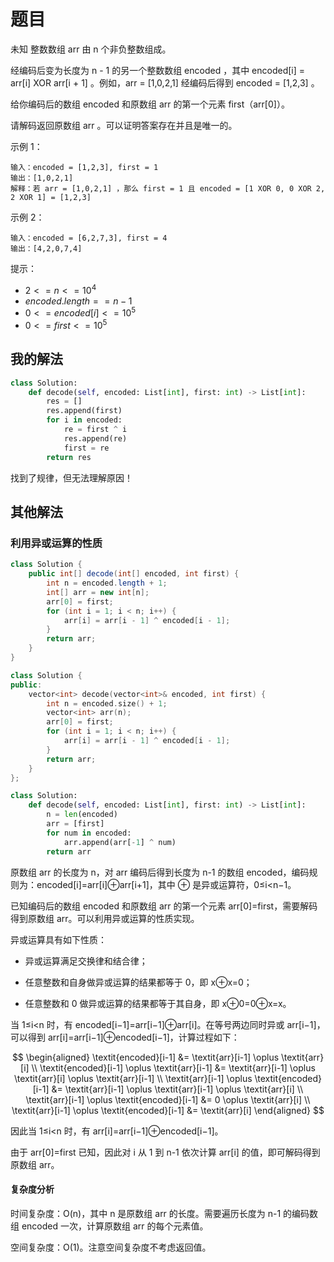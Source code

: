 # 题目

未知 整数数组 arr 由 n 个非负整数组成。

经编码后变为长度为 n - 1 的另一个整数数组 encoded ，其中 encoded[i] = arr[i] XOR arr[i + 1] 。例如，arr = [1,0,2,1] 经编码后得到 encoded = [1,2,3] 。

给你编码后的数组 encoded 和原数组 arr 的第一个元素 first（arr[0]）。

请解码返回原数组 arr 。可以证明答案存在并且是唯一的。

示例 1：

```
输入：encoded = [1,2,3], first = 1
输出：[1,0,2,1]
解释：若 arr = [1,0,2,1] ，那么 first = 1 且 encoded = [1 XOR 0, 0 XOR 2, 2 XOR 1] = [1,2,3]
```

示例 2：

```
输入：encoded = [6,2,7,3], first = 4
输出：[4,2,0,7,4]
```


提示：

- $2 <= n <= 10^4$
- $encoded.length == n - 1$
- $0 <= encoded[i] <= 10^5$
- $0 <= first <= 10^5$

## 我的解法

```python
class Solution:
    def decode(self, encoded: List[int], first: int) -> List[int]:
        res = []
        res.append(first)
        for i in encoded:
            re = first ^ i
            res.append(re)
            first = re
        return res
```

找到了规律，但无法理解原因！

## 其他解法

### 利用异或运算的性质

```java
class Solution {
    public int[] decode(int[] encoded, int first) {
        int n = encoded.length + 1;
        int[] arr = new int[n];
        arr[0] = first;
        for (int i = 1; i < n; i++) {
            arr[i] = arr[i - 1] ^ encoded[i - 1];
        }
        return arr;
    }
}
```

```c++
class Solution {
public:
    vector<int> decode(vector<int>& encoded, int first) {
        int n = encoded.size() + 1;
        vector<int> arr(n);
        arr[0] = first;
        for (int i = 1; i < n; i++) {
            arr[i] = arr[i - 1] ^ encoded[i - 1];
        }
        return arr;
    }
};
```

```python
class Solution:
    def decode(self, encoded: List[int], first: int) -> List[int]:
        n = len(encoded)
        arr = [first]
        for num in encoded:
            arr.append(arr[-1] ^ num)
        return arr
```

原数组 arr 的长度为 n，对 arr 编码后得到长度为 n-1 的数组 encoded，编码规则为：encoded[i]=arr[i]⊕arr[i+1]，其中 ⊕ 是异或运算符，0≤i<n−1。

已知编码后的数组 encoded 和原数组 arr 的第一个元素 arr[0]=first，需要解码得到原数组 arr。可以利用异或运算的性质实现。

异或运算具有如下性质：

- 异或运算满足交换律和结合律；

- 任意整数和自身做异或运算的结果都等于 0，即 x⊕x=0；

- 任意整数和 0 做异或运算的结果都等于其自身，即 x⊕0=0⊕x=x。


当 1≤i<n 时，有 encoded[i−1]=arr[i−1]⊕arr[i]。在等号两边同时异或 arr[i−1]，可以得到 arr[i]=arr[i−1]⊕encoded[i−1]，计算过程如下：

$$
\begin{aligned} \textit{encoded}[i-1] &= \textit{arr}[i-1] \oplus \textit{arr}[i] \\ \textit{encoded}[i-1] \oplus \textit{arr}[i-1] &= \textit{arr}[i-1] \oplus \textit{arr}[i] \oplus \textit{arr}[i-1] \\ \textit{arr}[i-1] \oplus \textit{encoded}[i-1] &= \textit{arr}[i-1] \oplus \textit{arr}[i-1] \oplus \textit{arr}[i] \\ \textit{arr}[i-1] \oplus \textit{encoded}[i-1] &= 0 \oplus \textit{arr}[i] \\ \textit{arr}[i-1] \oplus \textit{encoded}[i-1] &= \textit{arr}[i] \end{aligned}
$$

因此当 1≤i<n 时，有 arr[i]=arr[i−1]⊕encoded[i−1]。

由于 arr[0]=first 已知，因此对 i 从 1 到 n-1 依次计算 arr[i] 的值，即可解码得到原数组 arr。

#### 复杂度分析

时间复杂度：O(n)，其中 n 是原数组 arr 的长度。需要遍历长度为 n-1 的编码数组 encoded 一次，计算原数组 arr 的每个元素值。

空间复杂度：O(1)。注意空间复杂度不考虑返回值。

